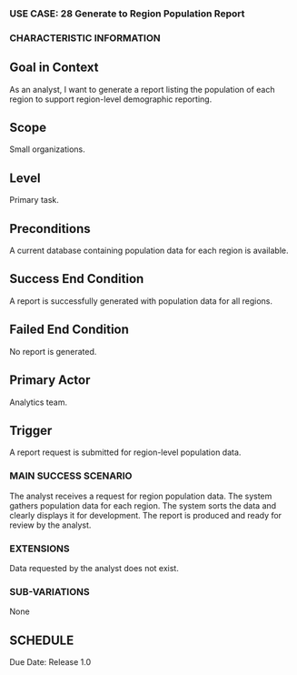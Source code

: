 ### USE CASE: 28 Generate to Region Population Report 

### CHARACTERISTIC INFORMATION
## Goal in Context
As an analyst, I want to generate a report listing the population of each region to support region-level demographic reporting.

## Scope
Small organizations.

## Level
Primary task.

## Preconditions
A current database containing population data for each region is available.

## Success End Condition
A report is successfully generated with population data for all regions.

## Failed End Condition
No report is generated.

## Primary Actor
Analytics team.

## Trigger
A report request is submitted for region-level population data.

### MAIN SUCCESS SCENARIO
The analyst receives a request for region population data.
The system gathers population data for each region.
The system sorts the data and clearly displays it for development.
The report is produced and ready for review by the analyst.

### EXTENSIONS
Data requested by the analyst does not exist.

### SUB-VARIATIONS
None

## SCHEDULE
Due Date: Release 1.0

